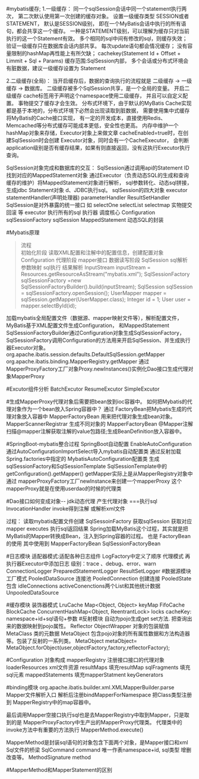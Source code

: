 #mybatis缓存; 
1.一级缓存： 同一个sqlSession会话中同一个statement执行两次，
第二次默认使用第一次创建的缓存对象。 设置一级缓存类型 SESSION或者STATEMENT，
默认是SESSION级别， 即在一个MyBatis会话中执行的所有语句，都会共享这一个缓存。
 一种是STATEMENT级别，可以理解为缓存只对当前执行的这一个Statement有效。 
 多个相同的sql中间有修改的sql，则缓存失效； 验证一级缓存只在数据库会话内部共享。
  每次update语句都会情况缓存； 没有容量限制的hashMap再性能上有所欠缺；
   cachekey(Statement Id + Offset + Limmit + Sql + Params) 缓存范围:SqlSession内部，
   多个会话或分布式环境会有脏数据，建议一级缓存设置为 Statement

2.二级缓存(全局)： 当开启缓存后，数据的查询执行的流程就是  二级缓存 -> 一级缓存 -> 数据库。 
二级缓存被多个SqlSession共享，是一个全局的变量。 
开启二级缓存 cache标签用于声明这个namespace使用二级缓存，
并且可以自定义配置。 事物提交了缓存才会生效。 
分布式环境下，由于默认的MyBatis Cache实现都是基于本地的，分布式环境下必然会出现读取到脏数据，
需要使用集中式缓存将MyBatis的Cache接口实现， 
有一定的开发成本，直接使用Redis、Memcached等分布式缓存可能成本更低，安全性也更高。 
内存中维护一个hashMap对象来存储，Executor对象上来做文章 cacheEnabled=true时，在创建SqlSession时会创建 Executor对象，同时会有一个CacheExecutor，
会判断application级别是否有缓存结果，如果有则直接返回，没有这执行Executor执行查询。

SqlSession对象完成和数据库的交互：
 SqlSession通过调用api的Statement ID找到对应的MappedStatement对象 通过Executor（负责动态SQL的生成和查询缓存的维护）将MappedStatement对象进行解析，
 sql参数转化、动态sql拼接，生成jdbc Statement对象 d、JDBC执行sql。
sqlSession的四大对象 
executor statementHandler(声明处理器)
 parameterHandler ResultSetHandler 
 SqlSession是对外暴露的统一接口 如 selectOne selectList selectmap 实物提交 回滚 等 executor 执行所有的sql 执行器 调度核心
  Configuration sqlSessionFactory sqlSession
MappedStatement 动态SQL的封装

#Mybatis原理

>流程  
 初始化阶段  读取XML配置和注解中的配置信息，创建配置对象 Configuration
 代理阶段  mapper接口
 数据读写阶段  SqlSession sql解析 参数映射 sql执行 结果解析
InputStream inputStream = Resources.getResourceAsStream("mybatis.xml"); 
SqlSessionFactory sqlSessionFactory =new SqlSessionFactoryBuilder().build(inputStream); 
SqlSession sqlSession = sqlSessionFactory.openSession();
UserMapper mapper = sqlSession.getMapper(UserMapper.class);
 Integer id = 1; 
 User user = mapper.selectById(id);
 

加载mybatis全局配置文件（数据源、mapper映射文件等），解析配置文件，MyBatis基于XML配置文件生成Configuration， 
和MappedStatement 
SqlSessionFactoryBuilder通过Configuration对象生成SqlSessionFactory，
SqlSessionFactory调用Configuration的方法用来开启SqlSession、并生成执行器Executor对象。
org.apache.ibatis.session.defaults.DefaultSqlSession.getMapper 
org.apache.ibatis.binding.MapperRegistry.getMapper 
通过MapperProxyFactory工厂对象Proxy.newInstances()实例化Dao接口生成代理对象MapperProxy
  
  
#Excutor组件分析
 BatchExcutor
 ResumeExcutor
 SimpleExcutor

#生成MapperProxy代理对象后需要把bean放到ioc容器中。
如何把Mybatis的代理对象作为一个bean放入Spring容器中？ 通过 FactoryBean把Mybatis生成的代理对象放入容器中
MapperFactoryBean 用来把代理对象生成bean对象。
MapperScannerRegistrar 生成不同对象的 MapperFactoryBean @Mapper注解
 扫描@mapper注解获取注解的value包路径;生成BeanDefinition放入容器中。

#SpringBoot-mybatis整合过程
SpringBoot自动配置 EnableAutoConfiguration 通过AutoConfigurationImportSelect导入mybatis自动配置类 
通过反射加载Spring.factories中指定的 MybatisAutoConfiguration配置类 
生成sqlSessionFactory和SqlSessionTemplate SqlSessionTemplate中的getConfiguration().getMapper()
 getMapper实际上是从MapperRegistry对象中通过 mapperProxyFactory工厂newInstance来创建一个mapperProxy 
 这个mapperProxy就是在使用userdao的时候的代理类

#Dao接口如何变成对象-- jdk动态代理 产生代理对象 ===执行sql InvocationHandler invoke得到注解 或解析xml文件

过程： 读取mybatis配置文件创建 SqlSessoinFactory 获取sqlSession 获取对应mapper executes 执行sql返回结果
Spring加载MyBatis这个过程，其实就是把MyBatis的Mapper转换成Bean，注入到Spring容器的过程。
 也是 FactoryBean的使用 其中使用到 MapperFactoryBean SqlSessionFactoryBean

#日志模块
适配器模式:适配各种日志组件 LogFactory中定义了顺序
代理模式 再执行器Executor中添加日志
级别：trace 、debug、error、warn
ConnectionLogger
PreparedStatementLogger
ResultSetLogger
#数据源模块
工厂模式
PooledDataSource 连接池
PooledConnection  创建连接
PooledState 包含 idleConnections   activeConenctions两个List和其他统计数据 
UnpooledDataSource

#缓存模块
装饰器模式
LruCache     Map<Object, Object> keyMap
FifoCache 
BlockCache  ConcurrentHashMap<Object, ReentrantLock> locks
cacheKey:  namespace+id+sql语句+参数 
#反射模块
自动为pojo生成get set方法.
把查询出来的数据映射到pojo属性。
Reflector
ObjectWrapper 对象的包装赋值
MetaClass 类的元数据 
MetaObject 包含pojo对象的所有属性数据和方法构造器等。包装了反射的一系列类。
 MetaObject metaObject= MetaObject.forObject(user,objectFactory,factory,reflectorFactory);

#Configuration 对象构成
mapperRegistry  注册接口接口的代理对象
loaderResources  xml文件资源
resultMaps  填充resultMap
sqlFragments  填充sql元素
mappedStatements  填充mapperStatment
keyGenerators

#binding模块
org.apache.ibatis.builder.xml.XMLMapperBuilder.parse Mapper文件解析入口 
解析后注册bindMapperForNamespace 把Class类型注册到 MapperRegistry中的map容器中。

最后调用Mapper空接口执行sql也是去MapperRegistry中取到Mapper，只是取到的是 MapperProxyFactory中生产出的MapperProxy代理类。
代理类中的invoke方法中有重要的方法执行 MapperMethod.execute()

MapperMethod是封装sql语句的对象包含下面两个对象，是Mapper接口和xml Sql文件的桥梁
SqlCommand command 唯一作表namespace+id, sql类型 增删改查等。
MethodSignature method 

#MapperMethod和MapperStatement的区别








